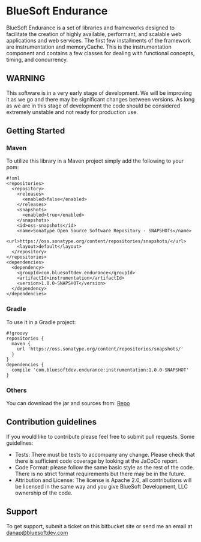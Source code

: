 # BlueSoft Endurance #

BlueSoft Endurance is a set of libraries and frameworks designed to facilitate the creation of highly available, performant, and scalable web applications and web services.  The first few installments of the framework are instrumentation and memoryCache.  This is the instrumentation component and contains a few classes for dealing with functional concepts, timing, and concurrency.

## WARNING ##

This software is in a very early stage of development.  We will be improving it as we go and there may be significant changes between versions.  As long as we are in this stage of development the code should be considered extremely unstable and not ready for production use.

## Getting Started ##

### Maven ###
To utilize this library in a Maven project simply add the following to your pom:
```
#!xml
<repositories>
  <repository>
    <releases>
      <enabled>false</enabled>
    </releases>
    <snapshots>
      <enabled>true</enabled>
    </snapshots>
    <id>oss-snapshots</id>
    <name>Sonatype Open Source Software Repository - SNAPSHOTs</name>
    <url>https://oss.sonatype.org/content/repositories/snapshots/</url>
    <layout>default</layout>
  </repository>
</repositories>
<dependencies>
  <dependency>
    <groupId>com.bluesoftdev.endurance</groupId>
    <artifactId>instrumentation</artifactId>
    <version>1.0.0-SNAPSHOT</version>
  </dependency>
</dependencies>
```
### Gradle ###
To use it in a Gradle project:
```
#!groovy
repositories {
  maven {
    url 'https://oss.sonatype.org/content/repositories/snapshots/'
  }
}
dependencies {
  compile 'com.bluesoftdev.endurance:instrumentation:1.0.0-SNAPSHOT'
}
```
### Others ###
You can download the jar and sources from: [Repo](https://oss.sonatype.org/content/repositories/snapshots/com/bluesoftdev/endurance/instrumentation/1.0.0-SNAPSHOT/)
## Contribution guidelines ##

If you would like to contribute please feel free to submit pull requests.  Some guidelines:

* Tests: There must be tests to accompany any change.  Please check that there is sufficient code coverage by looking at the JaCoCo report.
* Code Format: please follow the same basic style as the rest of the code.  There is no strict format requirements but there may be in the future.
* Attribution and License: The license is Apache 2.0, all contributions will be licensed in the same way and you give BlueSoft Development, LLC ownership of the code.

## Support ##

To get support, submit a ticket on this bitbucket site or send me an email at danap@bluesoftdev.com